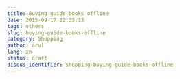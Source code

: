 ```yaml
---
title: Buying guide books offline
date: 2015-09-17 12:33:13
tags: others
slug: buying-guide-books-offline
category: Shopping
author: arul
lang: en
status: draft
disqus_identifier: shopping-buying-guide-books-offline
---
```

